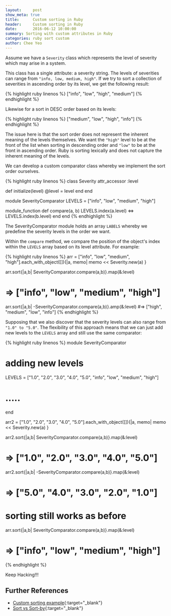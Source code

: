 ```yaml
---
layout:     post
show_meta: true
title:      Custom sorting in Ruby
header:     Custom sorting in Ruby
date:       2016-06-12 10:00:00
summary: Sorting with custom attributes in Ruby
categories: ruby sort custom
author: Chee Yeo
---
```


Assume we have a `Severity` class which represents the level of severity which may arise in a system.

This class has a single attribute: a severity string. The levels of severities can range from `"info, low, medium, high"`. If we try to sort a collection of severities in ascending order by its level, we get the following result:

{% highlight ruby linenos %}
["info", "low", "high", "medium"]
{% endhighlight %}

Likewise for a sort in DESC order based on its levels:

{% highlight ruby linenos %}
["medium", "low", "high", "info"]
{% endhighlight %}

The issue here is that the sort order does not represent the inherent meaning of the levels themselves. We want the `"high"` level to be at the front of the list when sorting in descending order and `"low"` to be at the front in ascending order. Ruby is sorting lexically and does not capture the inherent meaning of the levels.

We can develop a custom comparator class whereby we implement the sort order ourselves.

{% highlight ruby linenos %}
class Severity
  attr_accessor :level

  def initialize(level)
    @level = level
  end
end

module SeverityComparator
  LEVELS = ["info", "low", "medium", "high"]

  module_function
  def compare(a, b)
    LEVELS.index(a.level) <=> LEVELS.index(b.level)
  end
end
{% endhighlight %}

The SeverityComparator module holds an array `LABELS` whereby we predefine the severity levels in the order we want.

Within the `compare` method, we compare the position of the object's index within the `LEVELS` array based on its level attribute. For example:

{% highlight ruby linenos %}
arr = ["info", "low", "medium", "high"].each_with_object([]){|a, memo|
  memo << Severity.new(a)
}

arr.sort{|a,b| SeverityComparator.compare(a,b)}.map(&:level)
# => ["info", "low", "medium", "high"]

arr.sort{|a,b| -SeverityComparator.compare(a,b)}.amp(&:level)
#=> ["high", "medium", "low", "info"]
{% endhighlight %}

Supposing that we also discover that the severity levels can also range from `"1.0" to "5.0"`. The flexibility of this approach means that we can just add new levels to the `LEVELS` array and still use the same comparator:

{% highlight ruby linenos %}
module SeverityComparator
  # adding new levels
  LEVELS = ["1.0", "2.0", "3.0", "4.0", "5.0", "info", "low", "medium", "high"]

  # .....
end

arr2 = ["1.0", "2.0", "3.0", "4.0", "5.0"].each_with_object([]){|a, memo|
  memo << Severity.new(a)
}

arr2.sort{|a,b| SeverityComparator.compare(a,b)}.map(&:level)
# => ["1.0", "2.0", "3.0", "4.0", "5.0"]

arr2.sort{|a,b| -SeverityComparator.compare(a,b)}.map(&:level)
# => ["5.0", "4.0", "3.0", "2.0", "1.0"]

# sorting still works as before
arr.sort{|a,b| SeverityComparator.compare(a,b)}.map(&:level)
# => ["info", "low", "medium", "high"]
{% endhighlight %}

Keep Hacking!!!

## Further References

- [Custom sorting example](http://sandmoose.com/post/59750873517/sorting-with-a-custom-alphabet-in-ruby){:target="_blank"}
- [Sort vs Sort-by](http://brandon.dimcheff.com/2009/11/18/rubys-sort-vs-sort-by.html){:target="_blank"}
